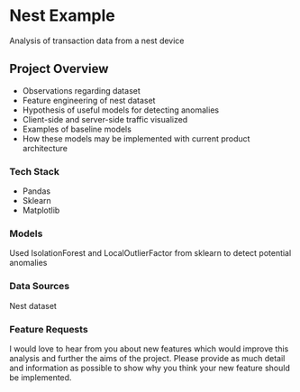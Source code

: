 # Nest Example

Analysis of transaction data from a nest device

## Project Overview

- Observations regarding dataset
- Feature engineering of nest dataset
- Hypothesis of useful models for detecting anomalies
- Client-side and server-side traffic visualized
- Examples of baseline models
- How these models may be implemented with current product architecture

### Tech Stack

- Pandas
- Sklearn
- Matplotlib

### Models

Used IsolationForest and LocalOutlierFactor from sklearn to detect potential anomalies

### Data Sources

Nest dataset

### Feature Requests

I would love to hear from you about new features which would improve this analysis and further the aims of the project. Please provide as much detail and information as possible to show why you think your new feature should be implemented.

